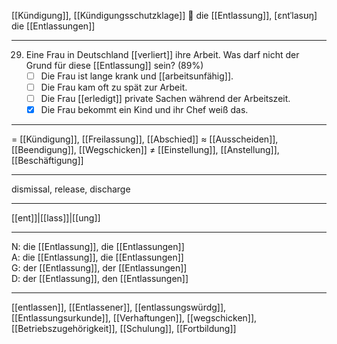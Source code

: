 [[Kündigung]], [[Kündigungsschutzklage]]
🔴 die [[Entlassung]], [ɛntˈlasʊŋ]
die [[Entlassungen]]

---
29. Eine Frau in Deutschland [[verliert]] ihre Arbeit. Was darf nicht der Grund für diese [[Entlassung]] sein? (89%)
	- [ ] Die Frau ist lange krank und [[arbeitsunfähig]].
	- [ ] Die Frau kam oft zu spät zur Arbeit.
	- [ ] Die Frau [[erledigt]] private Sachen während der Arbeitszeit.
	- [x] Die Frau bekommt ein Kind und ihr Chef weiß das.

---
= [[Kündigung]], [[Freilassung]], [[Abschied]]
≈ [[Ausscheiden]], [[Beendigung]], [[Wegschicken]]
≠ [[Einstellung]], [[Anstellung]], [[Beschäftigung]]

---
dismissal, release, discharge

---
[[ent]]|[[lass]]|[[ung]]

---
N: die [[Entlassung]], die [[Entlassungen]]  
A: die [[Entlassung]], die [[Entlassungen]]  
G: der [[Entlassung]], der [[Entlassungen]]  
D: der [[Entlassung]], den [[Entlassungen]]  

---
[[entlassen]], [[Entlassener]], [[entlassungswürdg]], [[Entlassungsurkunde]], [[Verhaftungen]], [[wegschicken]], [[Betriebszugehörigkeit]], [[Schulung]], [[Fortbildung]]